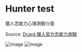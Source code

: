 # Hunter test

獵人念能力心理測驗介面

Source: [Dcard 獵人官方念能力測驗](https://www.dcard.tw/f/acg/p/226113580)

![image](https://user-images.githubusercontent.com/28348725/118453093-691d4480-b729-11eb-8dab-6988d043a041.png)
![image](https://user-images.githubusercontent.com/28348725/118453140-789c8d80-b729-11eb-9f35-36574bc55af2.png)
